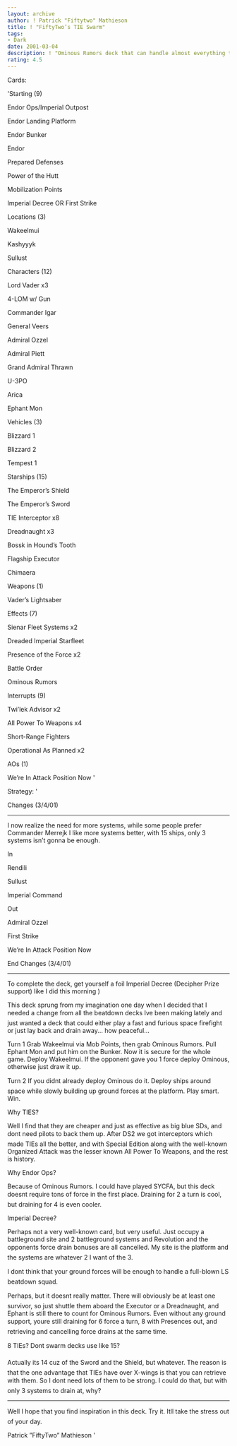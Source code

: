 ```yaml
---
layout: archive
author: ! Patrick "Fiftytwo" Mathieson
title: ! "FiftyTwo’s TIE Swarm"
tags:
- Dark
date: 2001-03-04
description: ! "Ominous Rumors deck that can handle almost everything the LS throws at you."
rating: 4.5
---
```

Cards: 

'Starting (9)

Endor Ops/Imperial Outpost

Endor Landing Platform

Endor Bunker

Endor

Prepared Defenses

Power of the Hutt

Mobilization Points

Imperial Decree OR First Strike


Locations (3)

Wakeelmui

Kashyyyk

Sullust


Characters (12)

Lord Vader x3

4-LOM w/ Gun

Commander Igar

General Veers

Admiral Ozzel

Admiral Piett

Grand Admiral Thrawn

U-3PO

Arica

Ephant Mon


Vehicles (3)

Blizzard 1

Blizzard 2

Tempest 1


Starships (15)

The Emperor’s Shield

The Emperor’s Sword

TIE Interceptor x8

Dreadnaught x3

Bossk in Hound’s Tooth

Flagship Executor

Chimaera


Weapons (1)

Vader’s Lightsaber


Effects (7)

Sienar Fleet Systems x2

Dreaded Imperial Starfleet

Presence of the Force x2

Battle Order

Ominous Rumors


Interrupts (9)

Twi’lek Advisor x2

All Power To Weapons x4

Short-Range Fighters

Operational As Planned x2


AOs (1)

We’re In Attack Position Now '

Strategy: '

Changes (3/4/01)

---

I now realize the need for more systems, while some people prefer Commander Merrejk I like more systems better, with 15 ships, only 3 systems isn’t gonna be enough.


In

Rendili

Sullust

Imperial Command


Out

Admiral Ozzel

First Strike

We’re In Attack Position Now


End Changes (3/4/01)

---


To complete the deck, get yourself a foil Imperial Decree (Decipher Prize support) like I did this morning )


This deck sprung from my imagination one day when I decided that I needed a change from all the beatdown decks Ive been making lately and just wanted a deck that could either play a fast and furious space firefight or just lay back and drain away... how peaceful...


Turn 1 Grab Wakeelmui via Mob Points, then grab Ominous Rumors. Pull Ephant Mon and put him on the Bunker. Now it is secure for the whole game. Deploy Wakeelmui. If the opponent gave you 1 force deploy Ominous, otherwise just draw it up.


Turn 2 If you didnt already deploy Ominous do it. Deploy ships around space while slowly building up ground forces at the platform. Play smart. Win.


Why TIES?

Well I find that they are cheaper and just as effective as big blue SDs, and dont need pilots to back them up. After DS2 we got interceptors which made TIEs all the better, and with Special Edition along with the well-known Organized Attack was the lesser known All Power To Weapons, and the rest is history.


Why Endor Ops?

Because of Ominous Rumors. I could have played SYCFA, but this deck doesnt require tons of force in the first place. Draining for 2 a turn is cool, but draining for 4 is even cooler.


Imperial Decree?

Perhaps not a very well-known card, but very useful. Just occupy a battleground site and 2 battleground systems and Revolution and the opponents force drain bonuses are all cancelled. My site is the platform and the systems are whatever 2 I want of the 3.


I dont think that your ground forces will be enough to handle a full-blown LS beatdown squad.

Perhaps, but it doesnt really matter. There will obviously be at least one survivor, so just shuttle them aboard the Executor or a Dreadnaught, and Ephant is still there to count for Ominous Rumors. Even without any ground support, youre still draining for 6 force a turn, 8 with Presences out, and retrieving and cancelling force drains at the same time.


8 TIEs? Dont swarm decks use like 15?

Actually its 14 cuz of the Sword and the Shield, but whatever. The reason is that the one advantage that TIEs have over X-wings is that you can retrieve with them. So I dont need lots of them to be strong. I could do that, but with only 3 systems to drain at, why?


---


Well I hope that you find inspiration in this deck. Try it. Itll take the stress out of your day.


Patrick ”FiftyTwo” Mathieson  '